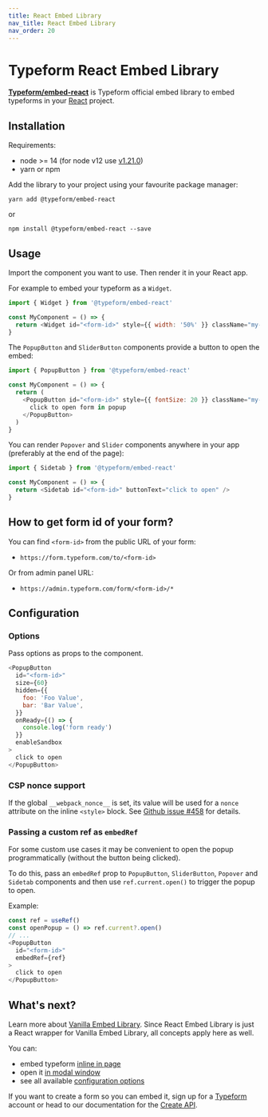 ```yaml
---
title: React Embed Library
nav_title: React Embed Library
nav_order: 20
---
```


# Typeform React Embed Library

**[Typeform/embed-react](https://www.npmjs.com/package/@typeform/embed-react)** is Typeform official embed library to embed typeforms in your [React](https://reactjs.org/) project.

## Installation

Requirements:

- node >= 14 (for node v12 use [v1.21.0](https://www.npmjs.com/package/@typeform/embed-react/v/1.21.0))
- yarn or npm

Add the library to your project using your favourite package manager:

```shell
yarn add @typeform/embed-react
```

or

```shell
npm install @typeform/embed-react --save
```

## Usage

Import the component you want to use. Then render it in your React app.

For example to embed your typeform as a `Widget`.

```javascript
import { Widget } from '@typeform/embed-react'

const MyComponent = () => {
  return <Widget id="<form-id>" style={{ width: '50%' }} className="my-form" />
}
```

The `PopupButton` and `SliderButton` components provide a button to open the embed:

```javascript
import { PopupButton } from '@typeform/embed-react'

const MyComponent = () => {
  return (
    <PopupButton id="<form-id>" style={{ fontSize: 20 }} className="my-button">
      click to open form in popup
    </PopupButton>
  )
}
```

You can render `Popover` and `Slider` components anywhere in your app (preferably at the end of the page):

```javascript
import { Sidetab } from '@typeform/embed-react'

const MyComponent = () => {
  return <Sidetab id="<form-id>" buttonText="click to open" />
}
```

## How to get form id of your form?

You can find `<form-id>` from the public URL of your form:

- `https://form.typeform.com/to/<form-id>`

Or from admin panel URL:

- `https://admin.typeform.com/form/<form-id>/*`

## Configuration

### Options

Pass options as props to the component.

```javascript
<PopupButton
  id="<form-id>"
  size={60}
  hidden={{
    foo: 'Foo Value',
    bar: 'Bar Value',
  }}
  onReady={() => {
    console.log('form ready')
  }}
  enableSandbox
>
  click to open
</PopupButton>
```

### CSP nonce support

If the global `__webpack_nonce__` is set, its value will be used for a `nonce` attribute on the inline `<style>` block. See [Github issue #458](https://github.com/Typeform/embed/issues/458) for details.

### Passing a custom ref as `embedRef`

For some custom use cases it may be convenient to open the popup programmatically (without the button being clicked).

To do this, pass an `embedRef` prop to `PopupButton`, `SliderButton`, `Popover` and `Sidetab` components and then use `ref.current.open()` to trigger the popup to open.

Example:

```javascript
const ref = useRef()
const openPopup = () => ref.current?.open()
// ...
<PopupButton
  id="<form-id>"
  embedRef={ref}
>
  click to open
</PopupButton>
```

## What's next?

Learn more about [Vanilla Embed Library](/embed/vanilla). Since React Embed Library is just a React wrapper for Vanilla Embed Library, all concepts apply here as well.

You can:

- embed typeform [inline in page](/embed/inline)
- open it [in modal window](/embed/modal)
- see all available [configuration options](/embed/configuration)

If you want to create a form so you can embed it, sign up for a [Typeform](https://typeform.com) account or head to our documentation for the [Create API](/create/).
